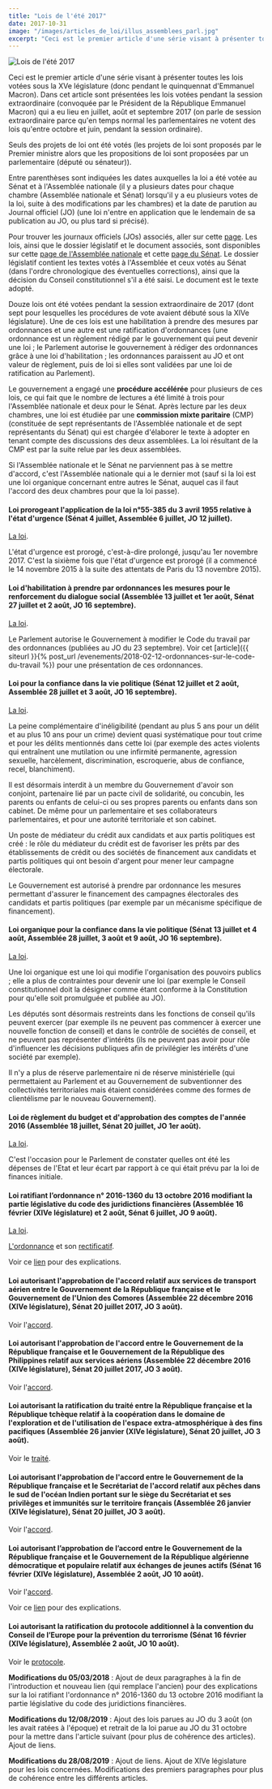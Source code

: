 ```yaml
---
title: "Lois de l'été 2017"
date: 2017-10-31
image: "/images/articles_de_loi/illus_assemblees_parl.jpg"
excerpt: "Ceci est le premier article d'une série visant à présenter toutes les lois votées sous la XVe législature (donc pendant le quinquennat d'Emmanuel Macron). Dans cet article sont présentées les lois votées pendant la session extraordinaire (convoquée par le Président de la République Emmanuel Macron) qui a eu lieu en juillet, août et septembre 2017 (on parle de session extraordinaire parce qu'en temps normal les parlementaires ne votent des lois qu'entre octobre et juin, pendant la session ordinaire)."
---
```


![Lois de l'été 2017](/images/articles_de_loi/illus_assemblees_parl.jpg)

Ceci est le premier article d'une série visant à présenter toutes les lois votées sous la XVe législature (donc pendant le quinquennat d'Emmanuel Macron). Dans cet article sont présentées les lois votées pendant la session extraordinaire (convoquée par le Président de la République Emmanuel Macron) qui a eu lieu en juillet, août et septembre 2017 (on parle de session extraordinaire parce qu'en temps normal les parlementaires ne votent des lois qu'entre octobre et juin, pendant la session ordinaire).

Seuls des projets de loi ont été votés (les projets de loi sont proposés par le Premier ministre alors que les propositions de loi sont proposées par un parlementaire (député ou sénateur)).

Entre parenthèses sont indiquées les dates auxquelles la loi a été votée au Sénat et à l'Assemblée nationale (il y a plusieurs dates pour chaque chambre (Assemblée nationale et Sénat) lorsqu'il y a eu plusieurs votes de la loi, suite à des modifications par les chambres) et la date de parution au Journal officiel (JO) (une loi n'entre en application que le lendemain de sa publication au JO, ou plus tard si précisé).

Pour trouver les journaux officiels (JOs) associés, aller sur cette [page](https://www.legifrance.gouv.fr/initRechJO.do). Les lois, ainsi que le dossier législatif et le document associés, sont disponibles sur cette [page de l'Assemblée nationale](http://www2.assemblee-nationale.fr/documents/liste/%28type%29/ta) et cette [page du Sénat](http://www.senat.fr/leg/index.html). Le dossier législatif contient les textes votés à l'Assemblée et ceux votés au Sénat (dans l'ordre chronologique des éventuelles corrections), ainsi que la décision du Conseil constitutionnel s'il a été saisi. Le document est le texte adopté.

Douze lois ont été votées pendant la session extraordinaire de 2017 (dont sept pour lesquelles les procédures de vote avaient débuté sous la XIVe législature). Une de ces lois est une habilitation à prendre des mesures par ordonnances et une autre est une ratification d'ordonnances (une ordonnance est un règlement rédigé par le gouvernement qui peut devenir une loi ; le Parlement autorise le gouvernement à rédiger des ordonnances grâce à une loi d'habilitation ; les ordonnances paraissent au JO et ont valeur de règlement, puis de loi si elles sont validées par une loi de ratification au Parlement).

Le gouvernement a engagé une **procédure accélérée** pour plusieurs de ces lois, ce qui fait que le nombre de lectures a été limité à trois pour l'Assemblée nationale et deux pour le Sénat. Après lecture par les deux chambres, une loi est étudiée par une **commission mixte paritaire** (CMP) (constituée de sept représentants de l'Assemblée nationale et de sept représentants du Sénat) qui est chargée d'élaborer le texte à adopter en tenant compte des discussions des deux assemblées. La loi résultant de la CMP est par la suite relue par les deux assemblées.

Si l'Assemblée nationale et le Sénat ne parviennent pas à se mettre d'accord, c'est l'Assemblée nationale qui a le dernier mot (sauf si la loi est une loi organique concernant entre autres le Sénat, auquel cas il faut l'accord des deux chambres pour que la loi passe).

#### Loi prorogeant l'application de la loi n°55-385 du 3 avril 1955 relative à l'état d'urgence (Sénat 4 juillet, Assemblée 6 juillet, JO 12 juillet). ####

[La loi](https://www.legifrance.gouv.fr/affichTexte.do?dateTexte=&categorieLien=id&cidTexte=JORFTEXT000035168168&fastPos=135&fastReqId=1868243855&oldAction=rechExpTexteJorf).

L'état d'urgence est prorogé, c'est-à-dire prolongé, jusqu'au 1er novembre 2017.
C'est la sixième fois que l'état d'urgence est prorogé (il a commencé le 14 novembre 2015 à la suite des attentats de Paris du 13 novembre 2015).

#### Loi d'habilitation à prendre par ordonnances les mesures pour le renforcement du dialogue social (Assemblée 13 juillet et 1er août, Sénat 27 juillet et 2 août, JO 16 septembre). ####

[La loi](https://www.legifrance.gouv.fr/affichTexte.do?dateTexte=&categorieLien=id&cidTexte=JORFTEXT000035568022&fastPos=124&fastReqId=1868243855&oldAction=rechExpTexteJorf).

Le Parlement autorise le Gouvernement à modifier le Code du travail par des ordonnances (publiées au JO du 23 septembre). Voir cet [article]({{ siteurl }}{% post_url /evenements/2018-02-12-ordonnances-sur-le-code-du-travail %}) pour une présentation de ces ordonnances.

#### Loi pour la confiance dans la vie politique (Sénat 12 juillet et 2 août, Assemblée 28 juillet et 3 août, JO 16 septembre). ####

[La loi](https://www.legifrance.gouv.fr/affichTexte.do?dateTexte=&categorieLien=id&cidTexte=JORFTEXT000035567974&fastPos=125&fastReqId=1868243855&oldAction=rechExpTexteJorf).

La peine complémentaire d'inéligibilité (pendant au plus 5 ans pour un délit et au plus 10 ans pour un crime) devient quasi systématique pour tout crime et pour les délits mentionnés dans cette loi (par exemple des actes violents qui entraînent une mutilation ou une infirmité permanente, agression sexuelle, harcèlement, discrimination, escroquerie, abus de confiance, recel, blanchiment).

Il est désormais interdit à un membre du Gouvernement d'avoir son conjoint, partenaire lié par un pacte civil de solidarité, ou concubin, les parents ou enfants de celui-ci ou ses propres parents ou enfants dans son cabinet. De même pour un parlementaire et ses collaborateurs parlementaires, et pour une autorité territoriale et son cabinet.

Un poste de médiateur du crédit aux candidats et aux partis politiques est créé : le rôle du médiateur du crédit est de favoriser les prêts par des établissements de crédit ou des sociétés de financement aux candidats et partis politiques qui ont besoin d'argent pour mener leur campagne électorale.

Le Gouvernement est autorisé à prendre par ordonnance les mesures permettant d'assurer le financement des campagnes électorales des candidats et partis politiques (par exemple par un mécanisme spécifique de financement).

#### Loi organique pour la confiance dans la vie politique (Sénat 13 juillet et 4 août, Assemblée 28 juillet, 3 août et 9 août, JO 16 septembre). ####

[La loi](https://www.legifrance.gouv.fr/affichTexte.do?dateTexte=&categorieLien=id&cidTexte=JORFTEXT000035567936&fastPos=126&fastReqId=1868243855&oldAction=rechExpTexteJorf).

Une loi organique est une loi qui modifie l'organisation des pouvoirs publics ; elle a plus de contraintes pour devenir une loi (par exemple le Conseil constitutionnel doit la désigner comme étant conforme à la Constitution pour qu'elle soit promulguée et publiée au JO).

Les députés sont désormais restreints dans les fonctions de conseil qu'ils peuvent exercer (par exemple ils ne peuvent pas commencer à exercer une nouvelle fonction de conseil) et dans le contrôle de sociétés de conseil, et ne peuvent pas représenter d'intérêts (ils ne peuvent pas avoir pour rôle d'influencer les décisions publiques afin de privilégier les intérêts d'une société par exemple).

Il n'y a plus de réserve parlementaire ni de réserve ministérielle (qui permettaient au Parlement et au Gouvernement de subventionner des collectivités territoriales mais étaient considérées comme des formes de clientélisme par le nouveau Gouvernement).

#### Loi de règlement du budget et d'approbation des comptes de l'année 2016 (Assemblée 18 juillet, Sénat 20 juillet, JO 1er août). ####

[La loi](https://www.legifrance.gouv.fr/affichTexte.do?dateTexte=&categorieLien=id&cidTexte=JORFTEXT000035328894&fastPos=134&fastReqId=1868243855&oldAction=rechExpTexteJorf).

C'est l'occasion pour le Parlement de constater quelles ont été les dépenses de l'Etat et leur écart par rapport à ce qui était prévu par la loi de finances initiale.

#### Loi ratifiant l’ordonnance n° 2016-1360 du 13 octobre 2016 modifiant la partie législative du code des juridictions financières (Assemblée 16 février (XIVe législature) et 2 août, Sénat 6 juillet, JO 9 août). ####

[La loi](https://www.legifrance.gouv.fr/affichTexte.do?dateTexte=&categorieLien=id&cidTexte=JORFTEXT000035388280&fastPos=129&fastReqId=1868243855&oldAction=rechExpTexteJorf).

[L'ordonnance](https://www.legifrance.gouv.fr/affichTexte.do?cidTexte=JORFTEXT000033233037&categorieLien=id) et son [rectificatif](https://www.legifrance.gouv.fr/affichTexte.do?cidTexte=JORFTEXT000033419086&fastPos=1&fastReqId=1324846793&categorieLien=id&oldAction=rechTexte).

Voir ce [lien](http://www.assemblee-nationale.fr/15/dossiers/ratification_ordonnance_2016-1360.asp#ECRCM) pour des explications. 

#### Loi autorisant l'approbation de l'accord relatif aux services de transport aérien entre le Gouvernement de la République française et le Gouvernement de l'Union des Comores (Assemblée 22 décembre 2016 (XIVe législature), Sénat 20 juillet 2017, JO 3 août). ####

Voir l'[accord](http://www.assemblee-nationale.fr/14/pdf/projets/pl3384-ai.pdf).

#### Loi autorisant l'approbation de l'accord entre le Gouvernement de la République française et le Gouvernement de la République des Philippines relatif aux services aériens (Assemblée 22 décembre 2016 (XIVe législature), Sénat 20 juillet 2017, JO 3 août). ####

Voir l'[accord](http://www.assemblee-nationale.fr/14/pdf/projets/pl3383-ai.pdf).

#### Loi autorisant la ratification du traité entre la République française et la République tchèque relatif à la coopération dans le domaine de l'exploration et de l'utilisation de l'espace extra-atmosphérique à des fins pacifiques (Assemblée 26 janvier (XIVe législature), Sénat 20 juillet, JO 3 août). ####

Voir le [traité](http://www.assemblee-nationale.fr/14/pdf/projets/pl3906-ai.pdf).

#### Loi autorisant l'approbation de l'accord entre le Gouvernement de la République française et le Secrétariat de l'accord relatif aux pêches dans le sud de l'océan Indien portant sur le siège du Secrétariat et ses privilèges et immunités sur le territoire français  (Assemblée 26 janvier (XIVe législature), Sénat 20 juillet, JO 3 août). ####

Voir l'[accord](http://www.assemblee-nationale.fr/14/pdf/projets/pl4246-ai.pdf).

#### Loi autorisant l’approbation de l’accord entre le Gouvernement de la République française et le Gouvernement de la République algérienne démocratique et populaire relatif aux échanges de jeunes actifs (Sénat 16 février (XIVe législature), Assemblée 2 août, JO 10 août). ####

Voir l'[accord](http://www.assemblee-nationale.fr/14/pdf/projets/pl4517-ai.pdf).

Voir ce [lien](http://www.gouvernement.fr/conseil-des-ministres/2016-10-26/accord-entre-la-france-et-l-algerie-relatif-aux-echanges-de-) pour des explications.

#### Loi autorisant la ratification du protocole additionnel à la convention du Conseil de l’Europe pour la prévention du terrorisme (Sénat 16 février (XIVe législature), Assemblée 2 août, JO 10 août). ####

Voir le [protocole](https://rm.coe.int/168047c5eb).

**Modifications du 05/03/2018** : Ajout de deux paragraphes à la fin de l'introduction et nouveau lien (qui remplace l'ancien) pour des explications sur la loi ratifiant l'ordonnance n° 2016-1360 du 13 octobre 2016 modifiant la partie législative du code des juridictions financières.

**Modifications du 12/08/2019** : Ajout des lois parues au JO du 3 août (on les avait ratées à l'époque) et retrait de la loi parue au JO du 31 octobre pour la mettre dans l'article suivant (pour plus de cohérence des articles). Ajout de liens.

**Modifications du 28/08/2019** : Ajout de liens. Ajout de XIVe législature pour les lois concernées. Modifications des premiers paragraphes pour plus de cohérence entre les différents articles.

